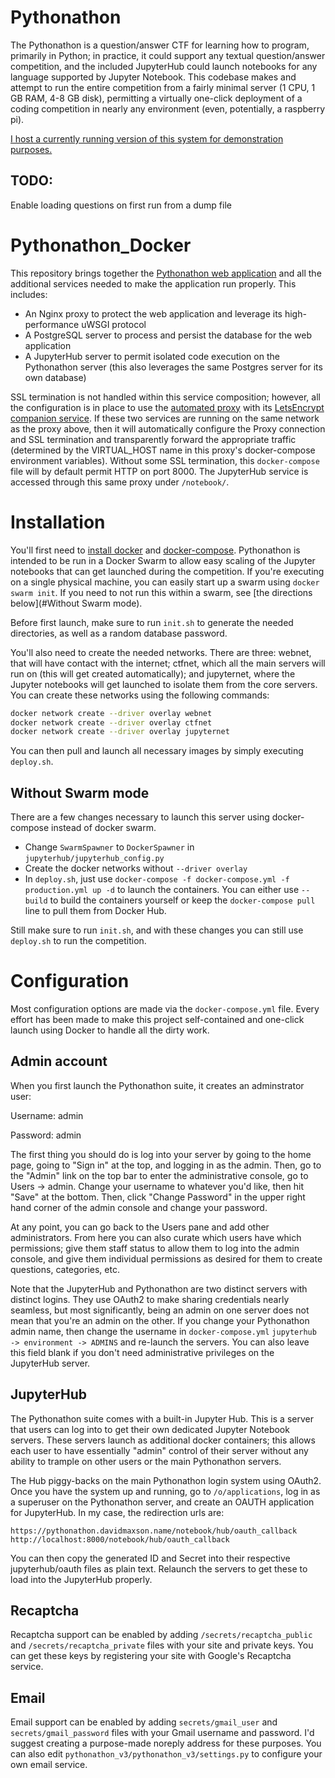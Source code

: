 # Pythonathon

The Pythonathon is a question/answer CTF for learning how to program, primarily in Python; in practice, it could support any textual question/answer competition, and the included JupyterHub could launch notebooks for any language supported by Jupyter Notebook. This codebase makes and attempt to run the entire competition from a fairly minimal server (1 CPU, 1 GB RAM, 4-8 GB disk), permitting a virtually one-click deployment of a coding competition in nearly any environment (even, potentially, a raspberry pi).

[I host a currently running version of this system for demonstration purposes.](https://pythonathon.davidmaxson.name/)

## TODO:

Enable loading questions on first run from a dump file

# Pythonathon_Docker

This repository brings together the [Pythonathon web application](https://github.com/scnerd/pythonathon_v3) and all the additional services needed to make the application run properly. This includes:

* An Nginx proxy to protect the web application and leverage its high-performance uWSGI protocol
* A PostgreSQL server to process and persist the database for the web application
* A JupyterHub server to permit isolated code execution on the Pythonathon server (this also leverages the same Postgres server for its own database)

SSL termination is not handled within this service composition; however, all the configuration is in place to use the [automated proxy](https://github.com/jwilder/nginx-proxy) with its [LetsEncrypt companion service](https://github.com/JrCs/docker-letsencrypt-nginx-proxy-companion). If these two services are running on the same network as the proxy above, then it will automatically configure the Proxy connection and SSL termination and transparently forward the appropriate traffic (determined by the VIRTUAL_HOST name in this proxy's docker-compose environment variables). Without some SSL termination, this `docker-compose` file will by default permit HTTP on port 8000. The JupyterHub service is accessed through this same proxy under `/notebook/`. 

# Installation

You'll first need to [install docker](https://docs.docker.com/install/) and [docker-compose](https://docs.docker.com/compose/install/). Pythonathon is intended to be run in a Docker Swarm to allow easy scaling of the Jupyter notebooks that can get launched during the competition. If you're executing on a single physical machine, you can easily start up a swarm using `docker swarm init`. If you need to not run this within a swarm, see [the directions below](#Without Swarm mode).

Before first launch, make sure to run `init.sh` to generate the needed directories, as well as a random database password.

You'll also need to create the needed networks. There are three: webnet, that will have contact with the internet; ctfnet, which all the main servers will run on (this will get created automatically); and jupyternet, where the Jupyter notebooks will get launched to isolate them from the core servers. You can create these networks using the following commands:

```bash
docker network create --driver overlay webnet
docker network create --driver overlay ctfnet
docker network create --driver overlay jupyternet
```

You can then pull and launch all necessary images by simply executing `deploy.sh`.

## Without Swarm mode

There are a few changes necessary to launch this server using docker-compose instead of docker swarm.

* Change `SwarmSpawner` to `DockerSpawner` in `jupyterhub/jupyterhub_config.py`
* Create the docker networks without `--driver overlay`
* In `deploy.sh`, just use `docker-compose -f docker-compose.yml -f production.yml up -d` to launch the containers. You can either use `--build` to build the containers yourself or keep the `docker-compose pull` line to pull them from Docker Hub.

Still make sure to run `init.sh`, and with these changes you can still use `deploy.sh` to run the competition.

# Configuration

Most configuration options are made via the `docker-compose.yml` file. Every effort has been made to make this project self-contained and one-click launch using Docker to handle all the dirty work.

## Admin account

When you first launch the Pythonathon suite, it creates an adminstrator user:

Username: admin

Password: admin

The first thing you should do is log into your server by going to the home page, going to "Sign in" at the top, and logging in as the admin. Then, go to the "Admin" link on the top bar to enter the administrative console, go to Users -> admin. Change your username to whatever you'd like, then hit "Save" at the bottom. Then, click "Change Password" in the upper right hand corner of the admin console and change your password.

At any point, you can go back to the Users pane and add other administrators. From here you can also curate which users have which permissions; give them staff status to allow them to log into the admin console, and give them individual permissions as desired for them to create questions, categories, etc.

Note that the JupyterHub and Pythonathon are two distinct servers with distinct logins. They use OAuth2 to make sharing credentials nearly seamless, but most significantly, being an admin on one server does not mean that you're an admin on the other. If you change your Pythonathon admin name, then change the username in `docker-compose.yml` `jupyterhub -> environment -> ADMINS` and re-launch the servers. You can also leave this field blank if you don't need administrative privileges on the JupyterHub server.

## JupyterHub

The Pythonathon suite comes with a built-in Jupyter Hub. This is a server that users can log into to get their own dedicated Jupyter Notebook servers. These servers launch as additional docker containers; this allows each user to have essentially "admin" control of their server without any ability to trample on other users or the main Pythonathon servers.

The Hub piggy-backs on the main Pythonathon login system using OAuth2. Once you have the system up and running, go to ```/o/applications```, log in as a superuser on the Pythonathon server, and create an OAUTH application for JupyterHub. In my case, the redirection urls are:

    https://pythonathon.davidmaxson.name/notebook/hub/oauth_callback
    http://localhost:8000/notebook/hub/oauth_callback

You can then copy the generated ID and Secret into their respective jupyterhub/oauth files as plain text. Relaunch the servers to get these to load into the JupyterHub properly.

## Recaptcha

Recaptcha support can be enabled by adding `/secrets/recaptcha_public` and `/secrets/recaptcha_private` files with your site and private keys. You can get these keys by registering your site with Google's Recaptcha service.

## Email

Email support can be enabled by adding `secrets/gmail_user` and `secrets/gmail_password` files with your Gmail username and password. I'd suggest creating a purpose-made noreply address for these purposes. You can also edit `pythonathon_v3/pythonathon_v3/settings.py` to configure your own email service.

